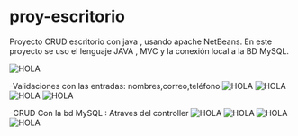 # proy-escritorio
Proyecto CRUD escritorio con java , usando apache NetBeans.
En este proyecto se uso el lenguaje JAVA ,  MVC y la conexión local a la BD MySQL.

![HOLA](./assets/escritorio.PNG)

-Validaciones con las entradas: nombres,correo,teléfono
![HOLA](./assets/validacion1.PNG)
![HOLA](./assets/validacion2.PNG)
![HOLA](./assets/validacion3.PNG)
![HOLA](./assets/validacion4.PNG)


-CRUD Con la bd MySQL : Atraves del controller
![HOLA](./assets/c-insertar.PNG)
![HOLA](./assets/c-editar.PNG)
![HOLA](./assets/c-actu.PNG)
![HOLA](./assets/c-elim.PNG)